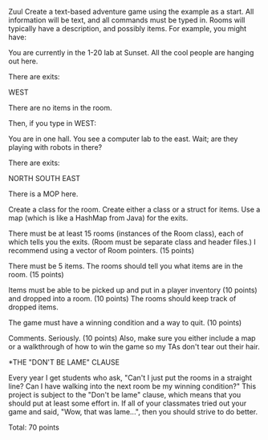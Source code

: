 Zuul
Create a text-based adventure game using the example as a start.  All information will be text, and all commands must be typed in.  Rooms will typically have a description, and possibly items.  For example, you might have:

You are currently in the 1-20 lab at Sunset.  All the cool people are hanging out here.

There are exits:

WEST

There are no items in the room.

Then, if you type in WEST:

You are in one hall.  You see a computer lab to the east.  Wait; are they playing with robots in there?

There are exits:

NORTH SOUTH EAST

There is a MOP here.

 

Create a class for the room.  Create either a class or a struct for items.  Use a map (which is like a HashMap from Java) for the exits.

There must be at least 15 rooms (instances of the Room class), each of which tells you the exits.  (Room must be separate class and header files.) I recommend using a vector of Room pointers.  (15 points)

There must be 5 items.  The rooms should tell you what items are in the room.  (15 points)

Items must be able to be picked up and put in a player inventory (10 points) and dropped into a room. (10 points)  The rooms should keep track of dropped items.

The game must have a winning condition and a way to quit.  (10 points)

Comments. Seriously. (10 points) Also, make sure you either include a map or a walkthrough of how to win the game so my TAs don't tear out their hair.

*THE "DON'T BE LAME" CLAUSE

Every year I get students who ask, "Can't I just put the rooms in a straight line? Can I have walking into the next room be my winning condition?" This project is subject to the "Don't be lame" clause, which means that you should put at least some effort in. If all of your classmates tried out your game and said, "Wow, that was lame...", then you should strive to do better.

Total:  70 points